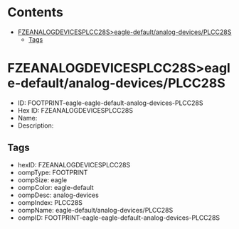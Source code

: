 



Contents
========

* [FZEANALOGDEVICESPLCC28S>eagle-default/analog-devices/PLCC28S](#fzeanalogdevicesplcc28seagle-defaultanalog-devicesplcc28s)
	* [Tags](#tags)

# FZEANALOGDEVICESPLCC28S>eagle-default/analog-devices/PLCC28S

- ID: FOOTPRINT-eagle-eagle-default-analog-devices-PLCC28S
- Hex ID: FZEANALOGDEVICESPLCC28S
- Name: 
- Description: 

## Tags

- hexID: FZEANALOGDEVICESPLCC28S
- oompType: FOOTPRINT
- oompSize: eagle
- oompColor: eagle-default
- oompDesc: analog-devices
- oompIndex: PLCC28S
- oompName: eagle-default/analog-devices/PLCC28S
- oompID: FOOTPRINT-eagle-eagle-default-analog-devices-PLCC28S
